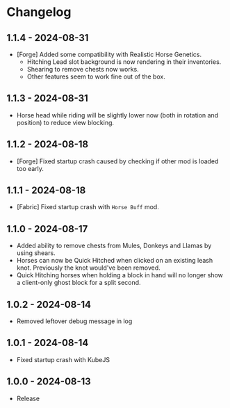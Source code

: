 # Changelog

## 1.1.4 - 2024-08-31
- [Forge] Added some compatibility with Realistic Horse Genetics. 
  - Hitching Lead slot background is now rendering in their inventories.
  - Shearing to remove chests now works.
  - Other features seem to work fine out of the box.

## 1.1.3 - 2024-08-31
- Horse head while riding will be slightly lower now (both in rotation and position) to reduce view blocking.

## 1.1.2 - 2024-08-18
- [Forge] Fixed startup crash caused by checking if other mod is loaded too early.

## 1.1.1 - 2024-08-18
- [Fabric] Fixed startup crash with `Horse Buff` mod. 

## 1.1.0 - 2024-08-17
- Added ability to remove chests from Mules, Donkeys and Llamas by using shears.
- Horses can now be Quick Hitched when clicked on an existing leash knot. Previously the knot would've been removed.
- Quick Hitching horses when holding a block in hand will no longer show a client-only ghost block for a split second. 

## 1.0.2 - 2024-08-14
- Removed leftover debug message in log 

## 1.0.1 - 2024-08-14
- Fixed startup crash with KubeJS

## 1.0.0 - 2024-08-13
- Release